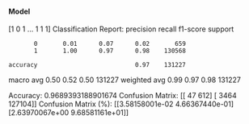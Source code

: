 #### Model
[1 0 1 ... 1 1 1]
Classification Report:
              precision    recall  f1-score   support

           0       0.01      0.07      0.02       659
           1       1.00      0.97      0.98    130568

    accuracy                           0.97    131227
   macro avg       0.50      0.52      0.50    131227
weighted avg       0.99      0.97      0.98    131227

Accuracy: 0.9689393188901674
Confusion Matrix:
[[    47    612]
 [  3464 127104]]
Confusion Matrix (%):
[[3.58158001e-02 4.66367440e-01]
 [2.63970067e+00 9.68581161e+01]]
